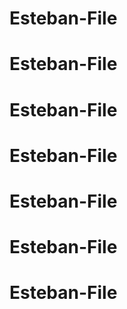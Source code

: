 # Esteban-File
# Esteban-File
# Esteban-File
# Esteban-File
# Esteban-File
# Esteban-File
# Esteban-File
